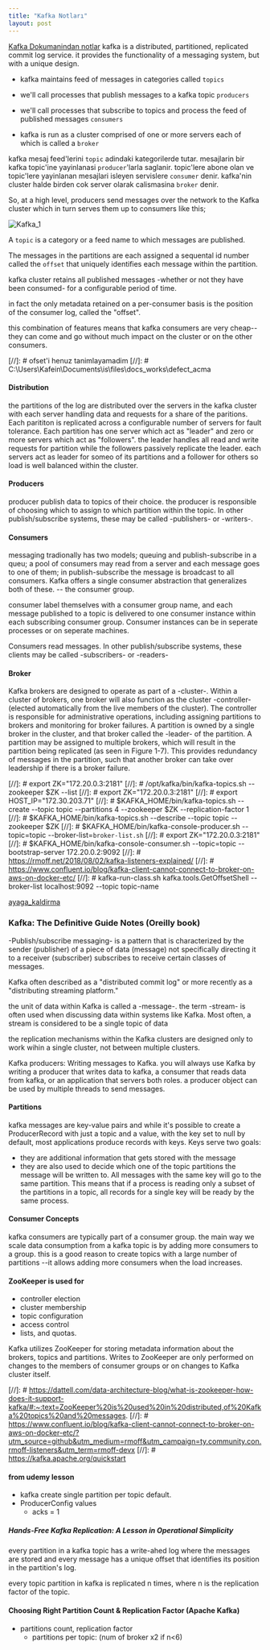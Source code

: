 ```yaml
---
title: "Kafka Notları"
layout: post
---
```

[Kafka Dokumanindan notlar](https://kafka.apache.org/090/documentation.html)
kafka is a distributed, partitioned, replicated commit log service. it provides
the functionality of a messaging system, but with a unique design.

- kafka maintains feed of messages in categories called `topics`
- we'll call processes that publish messages to a kafka topic `producers`
- we'll call processes that subscribe to topics and process the feed of
  published messages `consumers`

- kafka is run as a cluster comprised of one or more servers each of which is
  called a `broker`

kafka mesaj feed'lerini `topic` adindaki kategorilerde tutar.
mesajlarin bir kafka topic'ine yayinlanasi `producer`'larla saglanir.
topic'lere abone olan ve topic'lere yayinlanan mesajlari isleyen servislere
`consumer` denir.
kafka'nin cluster halde birden cok server olarak calismasina `broker` denir.

So, at a high level, producers send messages over the network to the Kafka
cluster which in turn serves them up to consumers like this;

![Kafka_1](/assets/img/producer_consumer.png)

A `topic` is a category or a feed name to which messages are published.

The messages in the partitions are each assigned a sequental id number called the
`offset` that uniquely identifies each message within the partition.

kafka cluster retains all published messages -whether or not they have been
consumed- for a configurable period of time.

in fact the only metadata retained on a per-consumer basis is the position of
the consumer log, called the "offset".

this combination of features means that kafka consumers are very cheap-- they
can come and go without much impact on the cluster or on the other consumers.

[//]: # ofset'i henuz tanimlayamadim
[//]: # C:\Users\Kafein\Documents\is\files\docs_works\defect_acma

#### Distribution

the partitions of the log are distributed over the servers in the kafka cluster
with each server handling data and requests for a share of the paritions. Each
parititon is replicated across a configurable number of servers for fault
tolerance.
Each partition has one server which act as "leader" and zero or more servers
which act as "followers". the leader handles all read and write requests for
partition while the followers passively replicate the leader.
each servers act as leader for someo of its partitions and a follower for
others so load is well balanced within the cluster.

#### Producers
producer publish data to topics of their choice. the producer is responsible of
choosing which to assign to which partition within the topic. In other
publish/subscribe systems, these may be called -publishers- or -writers-.

#### Consumers
messaging tradionally has two models; queuing and publish-subscribe
in a queu; a pool of consumers may read from a server and each message goes to
one of them; in publish-subscribe the message is broadcast to all consumers.
Kafka offers a single consumer abstraction that generalizes both of these. --
the consumer group.

consumer label themselves with a consumer group name, and each message
published to a topic is delivered to one consumer instance within each
subscribing consumer group. Consumer instances can be in seperate processes or
on seperate machines.

Consumers read messages. In other publish/subscribe systems, these clients may
be called -subscribers- or -readers-

#### Broker
Kafka brokers are designed to operate as part of a -cluster-. Within a cluster
of brokers, one broker will also function as the cluster -controller- (elected
automatically from the live members of the cluster). The controller is
responsible for administrative operations, including assigning partitions to
brokers and monitoring for broker failures. A partition is owned by a single
broker in the cluster, and that broker called the -leader- of the partition. A
partition may be assigned to multiple brokers, which will result in the
partition being replicated (as seen in Figure 1-7). This provides redundancy of
messages in the partition, such that another broker can take over leadership if
there is a broker failure.

[//]: # export ZK="172.20.0.3:2181"
[//]: # /opt/kafka/bin/kafka-topics.sh --zookeeper $ZK --list
[//]: # export ZK="172.20.0.3:2181"
[//]: # export HOST_IP="172.30.203.71"
[//]: # $KAFKA_HOME/bin/kafka-topics.sh --create --topic topic --partitions 4 --zookeeper $ZK --replication-factor 1
[//]: # $KAFKA_HOME/bin/kafka-topics.sh --describe --topic topic --zookeeper $ZK
[//]: # $KAFKA_HOME/bin/kafka-console-producer.sh --topic=topic --broker-list=`broker-list.sh`
[//]: # export ZK="172.20.0.3:2181"
[//]: # $KAFKA_HOME/bin/kafka-console-consumer.sh --topic=topic --bootstrap-server 172.20.0.2:9092
[//]: # https://rmoff.net/2018/08/02/kafka-listeners-explained/
[//]: # https://www.confluent.io/blog/kafka-client-cannot-connect-to-broker-on-aws-on-docker-etc/
[//]: # kafka-run-class.sh kafka.tools.GetOffsetShell --broker-list localhost:9092 --topic topic-name

[ayaga_kaldirma](https://wurstmeister.github.io/kafka-docker)

### Kafka: The Definitive Guide Notes (Oreilly book)
-Publish/subscribe messaging- is a pattern that is characterized by the sender
(publisher) of a piece of data (message) not specifically directing it to a
receiver (subscriber) subscribes to receive certain classes of  messages.

Kafka often described as a "distributed commit log" or more recently as a
"distributing streaming platform."

the unit of data within Kafka is called a -message-.
the term -stream- is often used when discussing data within systems like Kafka.
Most often, a stream is considered to be a single topic of data

the replication mechanisms within the Kafka clusters are designed only to work
wihin a single cluster, not between multiple clusters.

Kafka producers: Writing messages to Kafka.
you will always use Kafka by writing a producer that writes data to kafka, a
consumer that reads data from kafka, or an application that servers both roles.
a producer object can be used by multiple threads to send messages.

#### Partitions

kafka messages are key-value pairs and while it's possible to create a
ProducerRecord with just a topic and a value, with the key set to null by
default, most applications produce records with keys. Keys serve two goals:

- they are additional information that gets stored with the message
- they are also used to decide which one of the topic partitions the message
  will be written to. All messages with the same key will go to the same
  partition. This means that if a process is reading only a subset of the
  partitions in a topic, all records for a single key will be ready by the same
  process.

#### Consumer Concepts

kafka consumers are typically part of a consumer group. the main way we scale
data consumption from a kafka topic is by adding more consumers to a group.
this is a good reason to create topics with a large number of partitions --it
allows adding more consumers when the load increases.

#### ZooKeeper is used for

- controller election
- cluster membership
- topic configuration
- access control
- lists, and quotas.

Kafka utilizes ZooKeeper for storing metadata information about the brokers,
topics and partitions. Writes to ZooKeeper are only performed on changes to the
members of consumer groups or on changes to Kafka cluster itself.

[//]: # https://dattell.com/data-architecture-blog/what-is-zookeeper-how-does-it-support-kafka/#:~:text=ZooKeeper%20is%20used%20in%20distributed,of%20Kafka%20topics%20and%20messages.
[//]: # https://www.confluent.io/blog/kafka-client-cannot-connect-to-broker-on-aws-on-docker-etc/?utm_source=github&utm_medium=rmoff&utm_campaign=ty.community.con.rmoff-listeners&utm_term=rmoff-devx
[//]: # https://kafka.apache.org/quickstart

#### from udemy lesson

- kafka create single partition per topic default.
- ProducerConfig values
  - acks = 1

##### Hands-Free Kafka Replication: A Lesson in Operational Simplicity

every partition in a kafka topic has a write-ahed log where the messages are stored and every message has a unique offset that identifies its position in the partition's log.

every topic partition in kafka is replicated n times, where n is the replication factor of the topic.

#### Choosing Right Partition Count & Replication Factor (Apache Kafka)

- partitions count, replication factor
  - partitions per topic: (num of broker x2 if n<6)
